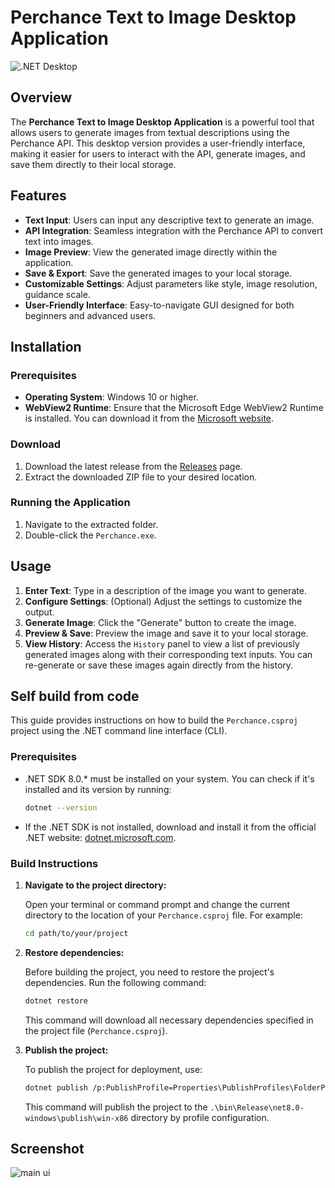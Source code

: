 # Perchance Text to Image Desktop Application
![.NET Desktop](https://github.com/manh9011/Perchance-T2I-Desktop/actions/workflows/dotnet-desktop.yml/badge.svg)

## Overview

The **Perchance Text to Image Desktop Application** is a powerful tool that allows users to generate images from textual descriptions using the Perchance API. This desktop version provides a user-friendly interface, making it easier for users to interact with the API, generate images, and save them directly to their local storage.

## Features

- **Text Input**: Users can input any descriptive text to generate an image.
- **API Integration**: Seamless integration with the Perchance API to convert text into images.
- **Image Preview**: View the generated image directly within the application.
- **Save & Export**: Save the generated images to your local storage.
- **Customizable Settings**: Adjust parameters like style, image resolution, guidance scale.
- **User-Friendly Interface**: Easy-to-navigate GUI designed for both beginners and advanced users.

## Installation

### Prerequisites

- **Operating System**: Windows 10 or higher.
- **WebView2 Runtime**: Ensure that the Microsoft Edge WebView2 Runtime is installed. You can download it from the [Microsoft website](https://developer.microsoft.com/en-us/microsoft-edge/webview2/).

### Download

1. Download the latest release from the [Releases]([https://github.com/manh9011/PerchanceT2I-Desktop/releases) page.
2. Extract the downloaded ZIP file to your desired location.

### Running the Application

1. Navigate to the extracted folder.
2. Double-click the `Perchance.exe`.

## Usage

1. **Enter Text**: Type in a description of the image you want to generate.
2. **Configure Settings**: (Optional) Adjust the settings to customize the output.
3. **Generate Image**: Click the "Generate" button to create the image.
4. **Preview & Save**: Preview the image and save it to your local storage.
5. **View History**: Access the `History` panel to view a list of previously generated images along with their corresponding text inputs. You can re-generate or save these images again directly from the history.

## Self build from code

This guide provides instructions on how to build the `Perchance.csproj` project using the .NET command line interface (CLI).

### Prerequisites

- .NET SDK 8.0.* must be installed on your system. You can check if it's installed and its version by running:

    ```bash
    dotnet --version
    ```

- If the .NET SDK is not installed, download and install it from the official .NET website: [dotnet.microsoft.com](https://dotnet.microsoft.com/).

### Build Instructions

1. **Navigate to the project directory:**

    Open your terminal or command prompt and change the current directory to the location of your `Perchance.csproj` file. For example:

    ```bash
    cd path/to/your/project
    ```

2. **Restore dependencies:**

    Before building the project, you need to restore the project's dependencies. Run the following command:

    ```bash
    dotnet restore
    ```

    This command will download all necessary dependencies specified in the project file (`Perchance.csproj`).

3. **Publish the project:**

    To publish the project for deployment, use:

    ```bash
    dotnet publish /p:PublishProfile=Properties\PublishProfiles\FolderProfile.pubxml
    ```

    This command will publish the project to the `.\bin\Release\net8.0-windows\publish\win-x86` directory by profile configuration.

## Screenshot
![main ui](https://github.com/manh9011/PerchanceT2I-Desktop/blob/master/assets/main_ui.PNG?raw=true)
